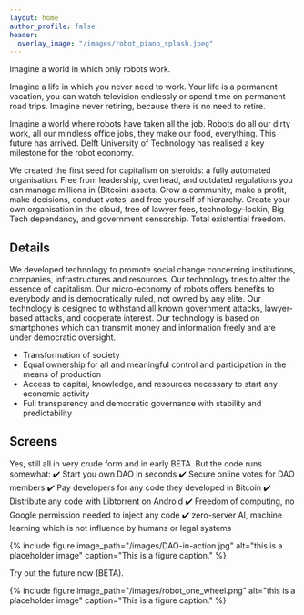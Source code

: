 ```yaml
---
layout: home
author_profile: false
header:
  overlay_image: "/images/robot_piano_splash.jpeg"
---
```

Imagine a world in which only robots work.

Imagine a life in which you never need to work. Your life is a permanent vacation, you can watch television endlessly or spend time on permanent road trips. Imagine never retiring, because there is no need to retire.

Imagine a world where robots have taken all the job. Robots do all our dirty work, all our mindless office jobs, they make our food, everything.
This future has arrived. Delft University of Technology has realised a key milestone for the robot economy. 

We created the first seed for capitalism on steroids: a fully automated organisation. Free from leadership, overhead, and outdated regulations you can manage millions in (Bitcoin) assets. Grow a community, make a profit, make decisions, conduct votes, and free yourself of hierarchy. Create your own organisation in the cloud, free of lawyer fees, technology-lockin, Big Tech dependancy, and government censorship. Total existential freedom.

## Details
We developed technology to promote social change concerning institutions, companies, infrastructures and resources.
Our technology tries to alter the essence of capitalism. Our micro-economy of robots offers benefits to everybody and is democratically ruled, not owned by any elite.
Our technology is designed to withstand all known government attacks, lawyer-based attacks, and cooperate interest.
Our technology is based on smartphones which can transmit money and information freely and are under democratic oversight. 

- Transformation of society
- Equal ownership for all and meaningful control and participation in the means of production
- Access to capital, knowledge, and resources necessary to start any economic activity
- Full transparency and democratic governance with stability and predictability

## Screens

Yes, still all in very crude form and in early BETA. But the code runs somewhat:
:heavy_check_mark: Start you own DAO in seconds
:heavy_check_mark: Secure online votes for DAO members
:heavy_check_mark: Pay developers for any code they developed in Bitcoin
:heavy_check_mark: Distribute any code with Libtorrent on Android
:heavy_check_mark: Freedom of computing, no Google permission needed to inject any code
:heavy_check_mark: zero-server AI, machine learning which is not influence by humans or legal systems

{% include figure image_path="/images/DAO-in-action.jpg" alt="this is a placeholder image" caption="This is a figure caption." %}

Try out the future now (BETA).

{% include figure image_path="/images/robot_one_wheel.png" alt="this is a placeholder image" caption="This is a figure caption." %}
